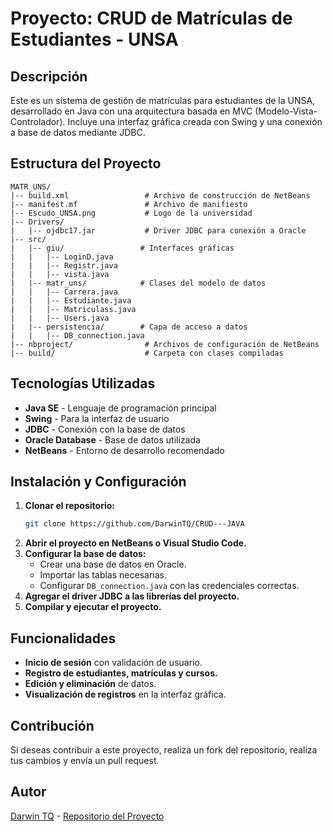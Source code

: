 # Proyecto: CRUD de Matrículas de Estudiantes - UNSA

## Descripción
Este es un sistema de gestión de matrículas para estudiantes de la UNSA, desarrollado en Java con una arquitectura basada en MVC (Modelo-Vista-Controlador). Incluye una interfaz gráfica creada con Swing y una conexión a base de datos mediante JDBC.

## Estructura del Proyecto
```
MATR_UNS/
|-- build.xml                 # Archivo de construcción de NetBeans
|-- manifest.mf               # Archivo de manifiesto
|-- Escudo_UNSA.png           # Logo de la universidad
|-- Drivers/
|   |-- ojdbc17.jar           # Driver JDBC para conexión a Oracle
|-- src/
|   |-- giu/                 # Interfaces gráficas
|   |   |-- LoginD.java
|   |   |-- Registr.java
|   |   |-- vista.java
|   |-- matr_uns/            # Clases del modelo de datos
|   |   |-- Carrera.java
|   |   |-- Estudiante.java
|   |   |-- Matriculass.java
|   |   |-- Users.java
|   |-- persistencia/        # Capa de acceso a datos
|   |   |-- DB_connection.java
|-- nbproject/                # Archivos de configuración de NetBeans
|-- build/                    # Carpeta con clases compiladas
```

## Tecnologías Utilizadas
- **Java SE** - Lenguaje de programación principal
- **Swing** - Para la interfaz de usuario
- **JDBC** - Conexión con la base de datos
- **Oracle Database** - Base de datos utilizada
- **NetBeans** - Entorno de desarrollo recomendado

## Instalación y Configuración
1. **Clonar el repositorio:**
   ```sh
   git clone https://github.com/DarwinTQ/CRUD---JAVA
   ```
2. **Abrir el proyecto en NetBeans o Visual Studio Code.**
3. **Configurar la base de datos:**
   - Crear una base de datos en Oracle.
   - Importar las tablas necesarias.
   - Configurar `DB_connection.java` con las credenciales correctas.
4. **Agregar el driver JDBC a las librerías del proyecto.**
5. **Compilar y ejecutar el proyecto.**

## Funcionalidades
- **Inicio de sesión** con validación de usuario.
- **Registro de estudiantes, matrículas y cursos.**
- **Edición y eliminación** de datos.
- **Visualización de registros** en la interfaz gráfica.

## Contribución
Si deseas contribuir a este proyecto, realiza un fork del repositorio, realiza tus cambios y envía un pull request.

## Autor
[Darwin TQ](https://github.com/DarwinTQ) - [Repositorio del Proyecto](https://github.com/DarwinTQ/CRUD---JAVA)



